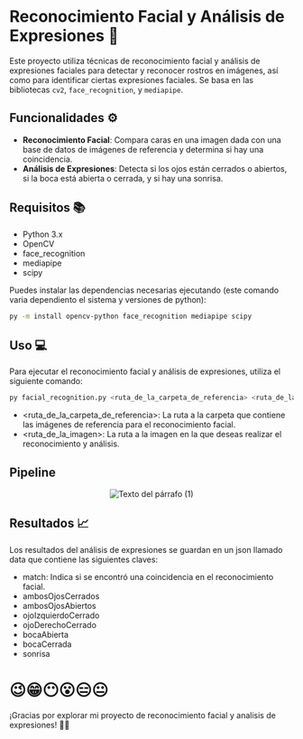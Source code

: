 # Reconocimiento Facial y Análisis de Expresiones 🤖

Este proyecto utiliza técnicas de reconocimiento facial y análisis de expresiones faciales para detectar y reconocer rostros en imágenes, así como para identificar ciertas expresiones faciales. Se basa en las bibliotecas `cv2`, `face_recognition`, y `mediapipe`.

## Funcionalidades ⚙️

- **Reconocimiento Facial**: Compara caras en una imagen dada con una base de datos de imágenes de referencia y determina si hay una coincidencia.
- **Análisis de Expresiones**: Detecta si los ojos están cerrados o abiertos, si la boca está abierta o cerrada, y si hay una sonrisa.

## Requisitos 📚

- Python 3.x
- OpenCV
- face_recognition
- mediapipe
- scipy

Puedes instalar las dependencias necesarias ejecutando (este comando varia dependiento el sistema y versiones de python):
```bash
py -m install opencv-python face_recognition mediapipe scipy
```

## Uso 💻
Para ejecutar el reconocimiento facial y análisis de expresiones, utiliza el siguiente comando:
```bash
py facial_recognition.py <ruta_de_la_carpeta_de_referencia> <ruta_de_la_imagen>
```
- <ruta_de_la_carpeta_de_referencia>: La ruta a la carpeta que contiene las imágenes de referencia para el reconocimiento facial.
- <ruta_de_la_imagen>: La ruta a la imagen en la que deseas realizar el reconocimiento y análisis.

## Pipeline  
<div align="center">
  <img src="https://github.com/MatiasM12/Reconocimiento-Facial-y-Anlisis-de-Expresiones/assets/86579814/f3ef33e4-feab-4d6f-8b96-6baf92104960" alt="Texto del párrafo (1)" />
</div >

## Resultados 📈
Los resultados del análisis de expresiones se guardan en un json llamado data que contiene las siguientes claves:

- match: Indica si se encontró una coincidencia en el reconocimiento facial.
- ambosOjosCerrados
- ambosOjosAbiertos
- ojoIzquierdoCerrado
- ojoDerechoCerrado
- bocaAbierta
- bocaCerrada
- sonrisa

# 😉😁😶😮😑😐

¡Gracias por explorar mi proyecto de reconocimiento facial y analisis de expresiones! 🤖😁
